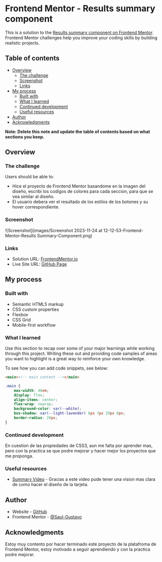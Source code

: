 # Frontend Mentor - Results summary component

This is a solution to the [Results summary component on Frontend Mentor](https://www.frontendmentor.io/challenges/results-summary-component-CE_K6s0maV). Frontend Mentor challenges help you improve your coding skills by building realistic projects. 

## Table of contents

- [Overview](#overview)
  - [The challenge](#the-challenge)
  - [Screenshot](#screenshot)
  - [Links](#links)
- [My process](#my-process)
  - [Built with](#built-with)
  - [What I learned](#what-i-learned)
  - [Continued development](#continued-development)
  - [Useful resources](#useful-resources)
- [Author](#author)
- [Acknowledgments](#acknowledgments)

**Note: Delete this note and update the table of contents based on what sections you keep.**

## Overview

### The challenge

Users should be able to:

- Hice el proyecto de Frontend Mentor basandome en la imagen del diseño, escribi los codigos de colores para cada seccion, para que se vea similar al diseño.
- El usuario debera ver el resultado de los estilos de los botones y su hover correspondiente.

### Screenshot

![Screenshot](images/Screenshot 2023-11-24 at 12-12-53-Frontend-Mentor-Results Summary-Component.png)


### Links

- Solution URL: [FrontendMentor.io](https://www.frontendmentor.io/solutions/results-summary-component-Uy8CCeNZo_)
- Live Site URL: [GitHub Page](https://saul-gustavo.github.io/Saul-Gustavo-result-summary.github.io/)

## My process

### Built with

- Semantic HTML5 markup
- CSS custom properties
- Flexbox
- CSS Grid
- Mobile-first workflow


### What I learned

Use this section to recap over some of your major learnings while working through this project. Writing these out and providing code samples of areas you want to highlight is a great way to reinforce your own knowledge.

To see how you can add code snippets, see below:

```html
<main><!-- main content --></main>
```

```css
.main {
    max-width: 46em;
    display: flex;
    align-items: center;
    flex-wrap: nowrap;
    background-color: var(--white);
    box-shadow: var(--light-lavender) 0px 7px 29px 0px;
    border-radius: 20px;
}
```

### Continued development

En cuestion de las propiedades de CSS3, aun me falta por aprender mas, pero con la practica se que podre mejorar y hacer mejor los proyectos que me proponga.

### Useful resources

- [Summary Video](https://www.youtube.com/watch?v=KqFAs5d3Yl8&t=903s) - Gracias a este video pude tener una vision mas clara de como hacer el diseño de la tarjeta.

## Author

- Website - [GitHub](https://github.com/Saul-Gustavo)
- Frontend Mentor - [@Saul-Gustavo](https://www.frontendmentor.io/profile/Saul-Gustavo)

## Acknowledgments
Estoy muy contento por hacer terminado este proyecto de la platafroma de Frontend Mentor, estoy motivado a seguir aprendiendo y con la practica podre mejorar.

